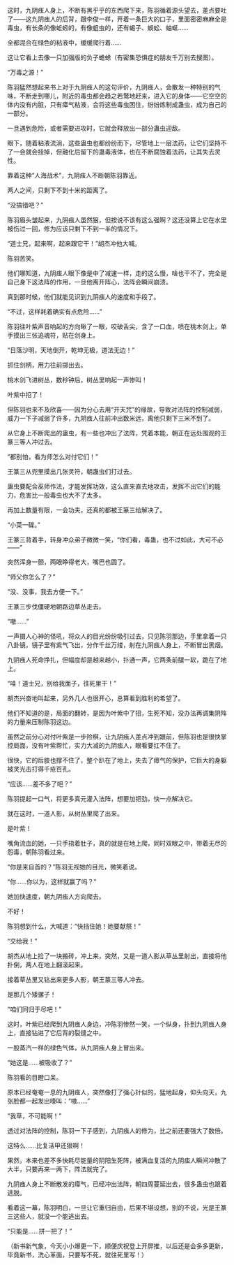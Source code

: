 这时，九阴痋人身上，不断有黑乎乎的东西爬下来，陈羽循着源头望去，差点要吐了——这九阴痋人的后背，跟李俊一样，开着一条巨大的口子，里面密密麻麻全是毒虫，有长条的像蚯蚓的，有像蛆虫的，还有蝎子、蜈蚣、蚰蜒……

全都混合在绿色的粘液中，缓缓爬行着……

这让它看上去像一只加强版的负子蟾蜍（有密集恐惧症的朋友千万别去搜图）。

“万毒之源！”

陈羽猛然想起来书上对于九阴痋人的这句评价，九阴痋人，会散发一种特别的气味，不断走到哪儿，附近的毒虫都会趋之若鹜地赶来，进入它的身体——它空空的体内没有内脏，只有瘴气粘液，会将这些毒虫困住，纷纷炼制成蛊虫，成为自己的一部分。

一旦遇到危险，或者需要进攻时，它就会释放出一部分蛊虫迎敌。

眼下，随着粘液流淌，这些蛊虫也都纷纷而下，尽管地上一层法药，让它们坚持不了一会就会挂掉，但融化后留下的蛊毒液体，也在不断腐蚀着法药，让其失去灵性。

靠着这种“人海战术”，九阴痋人不断朝陈羽靠近。

两人之间，只剩下不到十米的距离了。

“没搞错吧？”

陈羽眉头皱起来，九阴痋人虽然狠，但按说不该有这么强啊？这还没算上它在水里被伤过一回，修为应该只剩下不到一半的情况下。

“道士兄，起来啊，起来跟它干！”胡杰冲他大喊。

陈羽苦笑。

他们哪知道，九阴痋人眼下像是中了减速一样，走的这么慢，啥也干不了，完全是自己身下这法阵的作用，一旦他离开阵心，法阵会瞬间崩溃。

真到那时候，他们就能见识到九阴痋人的速度和手段了。

“不过，这样耗着确实有点危险……”

陈羽往叶紫声音响起的方向瞅了一眼，咬破舌尖，含了一口血，喷在桃木剑上，单手摸出三张追魂符，贴在剑身上。

“日落沙明，天地倒开，乾坤无极，道法无边！”

抓住剑柄，用力往前掷出去。

桃木剑飞进树丛，数秒钟后，树丛里响起一声惨叫！

叶紫中招了！

但陈羽也来不及欣喜——因为分心去用“开天咒”的缘故，导致对法阵的控制减弱，威力一下子减弱了许多，九阴痋人往前冲出数米远，离他只剩下三米不到了。

从它身上不断爬出的蛊虫，有一些也冲出了法阵，凭着本能，朝正在远处围观的王篆三等人冲过去。

“都别怕，看为师怎么对付它们！”

王篆三从兜里摸出几张灵符，朝蛊虫们打过去。

蛊虫要配合巫师作法，才能发挥功效，这么直来直去地攻击，发挥不出它们的能力，危害比一般毒虫也大不了太多。

再加上数量有限，一会功夫，还真的都被王篆三给解决了。

“小菜一碟。”

王篆三背着手，转身冲众弟子微微一笑，“你们看，毒蛊，也不过如此，大可不必——”

突然浑身一颤，两眼睁得老大，嘴巴也圆了。

“师父你怎么了？”

“没、没事，我去方便一下。”

王篆三步伐僵硬地朝路边草丛走去。

“嗷……”

一声摄人心神的怪吼，将众人的目光纷纷吸引过去，只见陈羽那边，手里拿着一只八卦镜，镜子里有紫气飞出，分作千丝万缕，射在九阴痋人身上，不断冒出黑烟。

九阴痋人死命挣扎，但幅度却是越来越小，扑通一声，它两条前腿一软，跪在了地上。

“哇！道士兄，别给我面子，往死里干！”

胡杰兴奋地叫起来，另外几人也很开心，总算看到胜利的希望了。

他们不知道的是，局面的翻转，是因为叶紫中了招，生死不知，没办法再调集阴阵的力量来压制陈羽这边。

虽然之前分心对付叶紫是一步险棋，让九阴痋人差点冲到跟前，但陈羽也是很快掌控局面，没有叶紫帮忙，实力大减的九阴痋人，眼看要扛不住了。

很快，它的后肢也撑不住了，整个趴在了地上，失去了瘴气的保护，它巨大的身躯被灵光击打得千疮百孔。

“应该……差不多了吧？”

陈羽提起一口气，将更多真元灌入法阵，想要加把劲，快一点解决它。

就在这时，一道人影，从树丛里爬了出来。

是叶紫！

嘴角流血的她，一只手捂着肚子，真的就是在地上爬，同时双眼之中，带着无尽的怨毒，朝陈羽看过来。

“你是来自首的？”陈羽无视她的目光，微笑着说。

“你……你以为，这样就赢了吗？”

她加快速度，朝九阴痋人方向爬去。

不好！

陈羽想到什么，大喊道：“快挡住她！她要献祭！”

“交给我！”

胡杰从地上捡了一块搬砖，冲上来，突然，又是一道人影从草丛里射出，直接将他扑倒，两人在地上翻滚起来。

接着草丛里又钻出来更多人影，朝王篆三等人冲去。

是那几个矮骡子！

“咱们同归于尽吧！”

这时，叶紫已经爬到九阴痋人身边，冲陈羽惨然一笑，一个纵身，扑到九阴痋人身上，直接钻进了它后背的裂缝之中。

一股蒸汽一样的绿色气体，从九阴痋人身上冒出来。

“她这是……被吸收了？”

陈羽看的目瞪口呆。

原本已经奄奄一息的九阴痋人，突然像打了强心针似的，猛地起身，仰头向天，九张脸都一起发出嚎叫：“嗷……”

“我草，不可能啊！”

透过对法阵的控制，陈羽一下子感到，九阴痋人的修为，比之前还要强大了数倍。

这特么……比复活甲还狠啊！

果然，本来也差不多快耗尽能量的阴阳生死阵，被满血复活的九阴痋人瞬间冲散了大半，只要再来一两下，阵法就完了。

九阴痋人身上不断散发的瘴气，已经冲出法阵，朝四周蔓延出去，很多蛊虫也跟着逃脱。

看着这一幕，陈羽明白，一旦让它重归自由，后果不堪设想，别的不说，光是王篆三这些人，就没一个能逃出去。

“只能是……拼一把了！”

（新书新气象，今天小小爆更一下，顺便庆祝登上开屏推，以后还是会多多更新，毕竟新书，洗心革面，只要写不死，就往死里写！）
